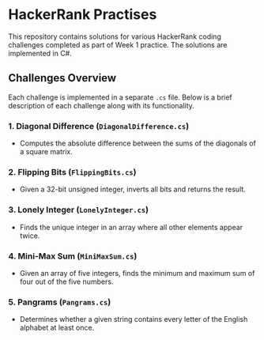 # HackerRank Practises

This repository contains solutions for various HackerRank coding challenges completed as part of Week 1 practice. The solutions are implemented in C#.

## Challenges Overview

Each challenge is implemented in a separate `.cs` file. Below is a brief description of each challenge along with its functionality.

### 1. **Diagonal Difference** (`DiagonalDifference.cs`)
   - Computes the absolute difference between the sums of the diagonals of a square matrix.

### 2. **Flipping Bits** (`FlippingBits.cs`)
   - Given a 32-bit unsigned integer, inverts all bits and returns the result.

### 3. **Lonely Integer** (`LonelyInteger.cs`)
   - Finds the unique integer in an array where all other elements appear twice.

### 4. **Mini-Max Sum** (`MiniMaxSum.cs`)
   - Given an array of five integers, finds the minimum and maximum sum of four out of the five numbers.

### 5. **Pangrams** (`Pangrams.cs`)
   - Determines whether a given string contains every letter of the English alphabet at least once.
